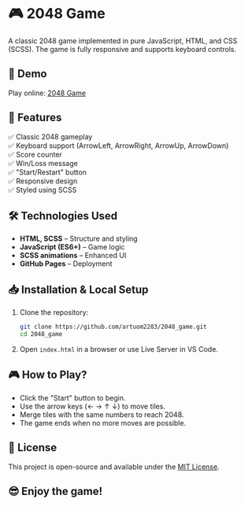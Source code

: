 # 🎮 2048 Game

A classic 2048 game implemented in pure JavaScript, HTML, and CSS (SCSS). The game is fully responsive and supports keyboard controls.

## 🔗 Demo
Play online: [2048 Game](https://artuom2283.github.io/2048_game/)

## 🚀 Features
✅ Classic 2048 gameplay  
✅ Keyboard support (ArrowLeft, ArrowRight, ArrowUp, ArrowDown)  
✅ Score counter  
✅ Win/Loss message  
✅ "Start/Restart" button  
✅ Responsive design  
✅ Styled using SCSS  

## 🛠️ Technologies Used
- **HTML, SCSS** – Structure and styling  
- **JavaScript (ES6+)** – Game logic  
- **SCSS animations** – Enhanced UI  
- **GitHub Pages** – Deployment  

## 📥 Installation & Local Setup
1. Clone the repository:
   ```sh
   git clone https://github.com/artuom2283/2048_game.git
   cd 2048_game
   ```
2. Open `index.html` in a browser or use Live Server in VS Code.

## 🎮 How to Play?
- Click the "Start" button to begin.
- Use the arrow keys (← → ↑ ↓) to move tiles.
- Merge tiles with the same numbers to reach 2048.
- The game ends when no more moves are possible.

## 📄 License
This project is open-source and available under the [MIT License](LICENSE).

## 😎 Enjoy the game!

